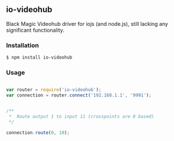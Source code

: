 ## io-videohub

Black Magic Videohub driver for iojs (and node.js), still lacking any significant functionality.

### Installation

```bash
$ npm install io-videohub
```

### Usage

```javascript

var router = require('io-videohub');
var connection = router.connect('192.168.1.1', '9991');


/**
 *  Route output 1 to input 11 (crosspoints are 0 based)
 */

connection.route(0, 10);

```
